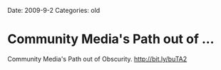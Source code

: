 Date: 2009-9-2
Categories: old

# Community Media's Path out of ...

Community Media's Path out of Obscurity. <a href="http://bit.ly/buTA2" rel="nofollow">http://bit.ly/buTA2</a>
